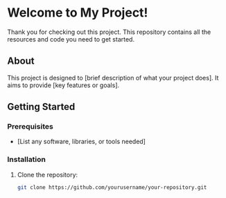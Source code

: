 # Welcome to My Project!

Thank you for checking out this project. This repository contains all the resources and code you need to get started.

## About

This project is designed to [brief description of what your project does]. It aims to provide [key features or goals].

## Getting Started

### Prerequisites

- [List any software, libraries, or tools needed]

### Installation

1. Clone the repository:
   ```bash
   git clone https://github.com/yourusername/your-repository.git
